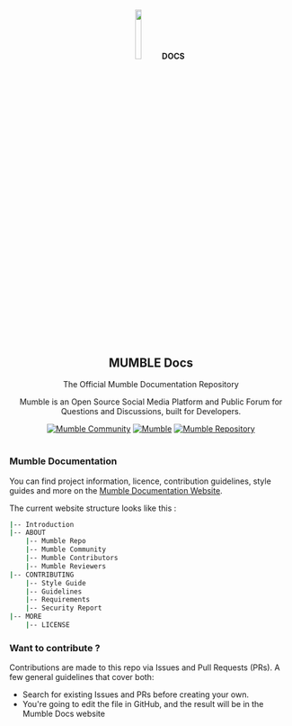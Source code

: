 #

<div align="center">
  <img src="https://mumble.dev/apple-touch-icon.png" width="15%">
  <b><span>
    DOCS
  </span></b>
  <h2 align="center">
    MUMBLE Docs
  </h2>
  <p align="center">
  The Official Mumble Documentation Repository
  <br/>

  Mumble is an Open Source Social Media Platform and Public Forum for Questions and Discussions, built for Developers.</p>

</div>

<div align="center">
  
<a href="https://discord.gg/9Du4KUY3dE">![Mumble Community](https://img.shields.io/discord/825371211399692308?label=Mumble%20Community&style=for-the-badge&logo=Discord)</a>
<a href="https://www.mumble.dev">![Mumble](https://img.shields.io/badge/Mumble-Live%20Demo-9cf?style=for-the-badge)</a>
<a href="https://github.com/divanov11/Mumble">![Mumble Repository](https://img.shields.io/badge/Mumble-Repository-orange?style=for-the-badge)</a>

</div>

#

### Mumble Documentation

You can find project information, licence, contribution guidelines, style guides and more on the [Mumble Documentation Website](https://midouwebdev.gitbook.io/mumble-docs/).

The current website structure looks like this :

```sh
|-- Introduction
|-- ABOUT
    |-- Mumble Repo
    |-- Mumble Community
    |-- Mumble Contributors
    |-- Mumble Reviewers
|-- CONTRIBUTING
    |-- Style Guide
    |-- Guidelines
    |-- Requirements
    |-- Security Report
|-- MORE
    |-- LICENSE
```

### Want to contribute ?

Contributions are made to this repo via Issues and Pull Requests (PRs). A few general guidelines that cover both:

- Search for existing Issues and PRs before creating your own.
- You're going to edit the file in GitHub, and the result will be in the Mumble Docs website
